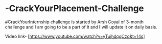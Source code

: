 # -CrackYourPlacement-Challenge

#CrackYourInternship challenge is started by Arsh Goyal of 3-month challenge and I am going to be a part of it and I will update it on daily basis.

Video link- [https://www.youtube.com/watch?v=yTujhdqgCzo&t=14s]

